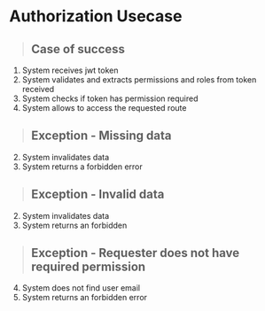 # Authorization Usecase

> ## Case of success
1. System receives jwt token
2. System validates and extracts permissions and roles from token received
3. System checks if token has permission required
4. System allows to access the requested route

> ## Exception - Missing data
2. System invalidates data
3. System returns a forbidden error

> ## Exception - Invalid data
2. System invalidates data
3. System returns an forbidden

> ## Exception - Requester does not have required permission
4. System does not find user email
5. System returns an forbidden error
